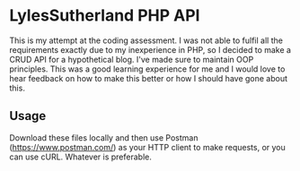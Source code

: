 # LylesSutherland PHP API

This is my attempt at the coding assessment. I was not able to fulfil all the requirements exactly due to my inexperience in PHP, so I decided to make a CRUD API for a hypothetical blog. I've made sure to maintain OOP principles. This was a good learning experience for me and I would love to hear feedback on how to make this better or how I should have gone about this. 

## Usage

Download these files locally and then use Postman (https://www.postman.com/) as your HTTP client to make requests, or you can use cURL. Whatever is preferable.  

